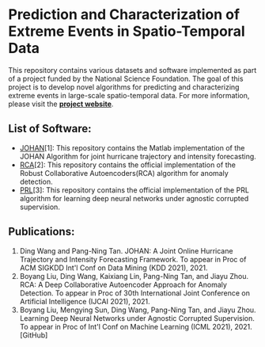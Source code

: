 # Prediction and Characterization of Extreme Events in Spatio-Temporal Data

This repository contains various datasets and software implemented as part of a project funded by the National Science Foundation. The goal of this project is to develop novel algorithms for predicting and characterizing extreme events in large-scale spatio-temporal data. For more information, please visit the [**project website**](http://cse.msu.edu/~ptan/project/xtreme/).

## List of Software:

* [JOHAN](https://github.com/cqwangding/JOHAN#johan-a-joint-online-hurricane-trajectory-and-intensity-forecasting-framework)[1]: This repository contains the Matlab implementation of the JOHAN Algorithm for joint hurricane trajectory and intensity forecasting.
* [RCA](https://github.com/illidanlab/RCA)[2]: This repository contains the  official implementation of the Robust Collaborative Autoencoders(RCA) algorithm for anomaly detection.
* [PRL]()[3]: This repository contains the official implementation of the PRL algorithm for learning deep neural networks under agnostic corrupted supervision. 

## Publications:
1. Ding Wang and Pang-Ning Tan. JOHAN: A Joint Online Hurricane Trajectory and Intensity Forecasting Framework. To appear in Proc of ACM SIGKDD Int'l Conf on Data Mining (KDD 2021), 2021.
2. Boyang Liu, Ding Wang, Kaixiang Lin, Pang-Ning Tan, and Jiayu Zhou. RCA: A Deep Collaborative Autoencoder Approach for Anomaly Detection. To appear in Proc of 30th International Joint Conference on Artificial Intelligence (IJCAI 2021), 2021. 
3. Boyang Liu, Mengying Sun, Ding Wang, Pang-Ning Tan, and Jiayu Zhou. Learning Deep Neural Networks under Agnostic Corrupted Supervision. To appear in Proc of Int'l Conf on Machine Learning (ICML 2021), 2021. [GitHub] 
